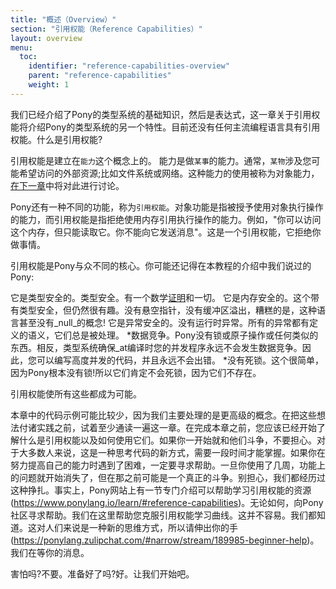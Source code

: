 ```yaml
---
title: "概述（Overview）"
section: "引用权能（Reference Capabilities）"
layout: overview
menu:
  toc:
    identifier: "reference-capabilities-overview"
    parent: "reference-capabilities"
    weight: 1
---
```


<!-- We've covered the basics of Pony's type system and then expressions, this chapter about reference capabilities will cover another feature of Pony's type system. There aren't currently any mainstream programming languages that feature reference capabilities. What is a reference capability? -->
我们已经介绍了Pony的类型系统的基础知识，然后是表达式，这一章关于引用权能将介绍Pony的类型系统的另一个特性。目前还没有任何主流编程语言具有引用权能。什么是引用权能?

<!-- Well, a reference capability is built on the idea of "a capability". -->
<!-- A capability is the ability to do "something". Usually that "something" involves an external resource that you might want access to; like the filesystem or the network. This usage of capability is called an object capability and is discussed [in the next chapter](/object-capabilities.html). -->
引用权能是建立在`能力`这个概念上的。
能力是做`某事`的能力。通常，`某物`涉及您可能希望访问的外部资源;比如文件系统或网络。这种能力的使用被称为对象能力，[在下一章](/object-capabilities.html)中将对此进行讨论。

<!-- Pony also features a different kind of capability, called a "reference capability". Where object capabilities are about being granted the ability to do things with objects, reference capabilities are about denying you the ability to do things with memory references. For example, "you can have access to this memory BUT ONLY for reading it. You can not write to it". That's a reference capability and it's denying you access to do things. -->
Pony还有一种不同的功能，称为`引用权能`。对象功能是指被授予使用对象执行操作的能力，而引用权能是指拒绝使用内存引用执行操作的能力。例如，"你可以访问这个内存，但只能读取它。你不能向它发送消息"。这是一个引用权能，它拒绝你做事情。

<!-- Reference capabilities are core to what makes Pony special. You might remember in the introduction to this tutorial what we said about Pony: -->
引用权能是Pony与众不同的核心。你可能还记得在本教程的介绍中我们说过的Pony:

<!-- * It's type safe. Really type safe. There's a mathematical [proof](http://www.ponylang.org/media/papers/opsla237-clebsch.pdf) and everything. -->
<!-- * It's memory safe. Ok, this comes with type safe, but it's still interesting. There are no dangling pointers, no buffer overruns, heck, the language doesn't even have the concept of _null_! -->
<!-- * It's exception safe. There are no runtime exceptions. All exceptions have defined semantics, and they are _always_ handled. -->
<!-- * It's data-race-free. Pony doesn't have locks or atomic operations or anything like that. Instead, the type system ensures _at compile time_ that your concurrent program can never have data races. So you can write highly concurrent code and never get it wrong. -->
<!-- * It's deadlock free. This one is easy because Pony has no locks at all! So they definitely don't deadlock, because they don't exist. -->
它是类型安全的。类型安全。有一个数学[证明](http://www.ponylang.org/media/papers/opsla237-clebsch.pdf)和一切。
它是内存安全的。这个带有类型安全，但仍然很有趣。没有悬空指针，没有缓冲区溢出，糟糕的是，这种语言甚至没有_null_的概念!
它是异常安全的。没有运行时异常。所有的异常都有定义的语义，它们总是被处理。
*数据竞争。Pony没有锁或原子操作或任何类似的东西。相反，类型系统确保_at编译时您的并发程序永远不会发生数据竞争。因此，您可以编写高度并发的代码，并且永远不会出错。
*没有死锁。这个很简单，因为Pony根本没有锁!所以它们肯定不会死锁，因为它们不存在。

<!-- Reference capabilities are what make all that awesome possible. -->
引用权能使所有这些都成为可能。

<!-- Code examples in this chapter might be kind of sparse, because we're largely dealing with higher-level concepts. Try to read through the chapter at least once before starting to put the ideas into practice. By the time you finish this chapter, you should start to have a handle on what reference capabilities are and how you can use them. Don't worry if you struggle with them at first. For most people, it's a new way of thinking about your code and takes a while to grasp. If you get stuck trying to get your capabilities right, definitely reach out for help. Once you've used them for a couple weeks, problems with capabilities start to melt away, but before that can be a real struggle. Don't worry, we all went through that struggle. In fact, there's a section of the Pony website dedicated to resources that can help in [learning reference capabilities](https://www.ponylang.io/learn/#reference-capabilities). And by all means, reach out to the Pony community for help. We are here to help you get over the reference capabilities learning curve. It's not easy. We know that. It's a new way of thinking for folks, so do [please reach out](https://ponylang.zulipchat.com/#narrow/stream/189985-beginner-help). We're waiting to hear from you. -->
本章中的代码示例可能比较少，因为我们主要处理的是更高级的概念。在把这些想法付诸实践之前，试着至少通读一遍这一章。在完成本章之前，您应该已经开始了解什么是引用权能以及如何使用它们。如果你一开始就和他们斗争，不要担心。对于大多数人来说，这是一种思考代码的新方式，需要一段时间才能掌握。如果你在努力提高自己的能力时遇到了困难，一定要寻求帮助。一旦你使用了几周，功能上的问题就开始消失了，但在那之前可能是一个真正的斗争。别担心，我们都经历过这种挣扎。事实上，Pony网站上有一节专门介绍可以帮助学习引用权能的资源(https://www.ponylang.io/learn/#reference-capabilities)。无论如何，向Pony社区寻求帮助。我们在这里帮助您克服引用权能学习曲线。这并不容易。我们都知道。这对人们来说是一种新的思维方式，所以请伸出你的手(https://ponylang.zulipchat.com/#narrow/stream/189985-beginner-help)。我们在等你的消息。

<!-- Scared? Don't be. Ready? Good. Let's get started. -->
害怕吗?不要。准备好了吗?好。让我们开始吧。

